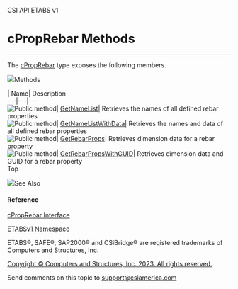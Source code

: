 ﻿

CSI API ETABS v1

# cPropRebar Methods  
  
---  
  
The [cPropRebar](47c53370-e93f-bb32-ca2b-5e99e90862c4.htm) type exposes the
following members.

![](../icons/SectionExpanded.png)Methods

| Name| Description  
---|---|---  
![Public method](../icons/pubmethod.gif)|
[GetNameList](da0e0ee8-75f3-1291-8ecf-82ada0c9dafc.htm)|  Retrieves the names
of all defined rebar properties  
![Public method](../icons/pubmethod.gif)|
[GetNameListWithData](86a29060-ad85-b4d0-e584-193b70f96190.htm)|  Retrieves
the names and data of all defined rebar properties  
![Public method](../icons/pubmethod.gif)|
[GetRebarProps](fc575c6f-d372-d78a-3dd2-3d8a07b79063.htm)|  Retrieves
dimension data for a rebar property  
![Public method](../icons/pubmethod.gif)|
[GetRebarPropsWithGUID](3869ee11-a982-5c59-57c7-00158b7fcd47.htm)|  Retrieves
dimension data and GUID for a rebar property  
Top

![](../icons/SectionExpanded.png)See Also

#### Reference

[cPropRebar Interface](47c53370-e93f-bb32-ca2b-5e99e90862c4.htm)

[ETABSv1 Namespace](2780f1b8-2033-5289-2298-1cdb2a7508d9.htm)

ETABS®, SAFE®, SAP2000® and CSiBridge® are registered trademarks of Computers
and Structures, Inc.  

[Copyright © Computers and Structures, Inc. 2023. All rights
reserved.](http://www.csiamerica.com)

Send comments on this topic to
[support@csiamerica.com](mailto:support%40csiamerica.com?Subject=CSI%20API%20ETABS%20v1)

